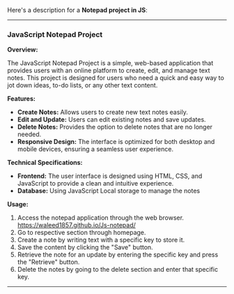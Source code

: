 Here's a description for a **Notepad project in JS**:

---

### JavaScript Notepad Project

**Overview:**

The JavaScript Notepad Project is a simple, web-based application that provides users with an online platform to create, edit, and manage text notes. This project is designed for users who need a quick and easy way to jot down ideas, to-do lists, or any other text content.

**Features:**
- **Create Notes:** Allows users to create new text notes easily.
- **Edit and Update:** Users can edit existing notes and save updates.
- **Delete Notes:** Provides the option to delete notes that are no longer needed.
- **Responsive Design:** The interface is optimized for both desktop and mobile devices, ensuring a seamless user experience.

**Technical Specifications:**
- **Frontend:** The user interface is designed using HTML, CSS, and JavaScript to provide a clean and intuitive experience.
- **Database:** Using JavaScript Local storage to manage the notes

**Usage:**
1. Access the notepad application through the web browser. https://waleed1857.github.io/Js-notepad/
2. Go to respective section through homepage.
3. Create a note by writing text with a specific key to store it.
4. Save the content by clicking the "Save" button.
3. Retrieve the note for an update by entering the specific key and press the "Retrieve" button.
5. Delete the notes by going to the delete section and enter that specific key.
---